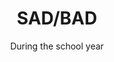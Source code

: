 ---
title: "SAD/BAD"
category: "Events"
description: "SAD (Sisters Appreciation Day) and BAD (Brothers Appreciation Day) are the days where we appreciate our fellow sisters and brothers in Christ by setting a day aside for their enjoyment. Activities include fun games, delicious food, class videos, and creative gifts."
location: "San Luis Obispo"
date: "During the school year"
gif: "../../images/events/sad.gif"
---
